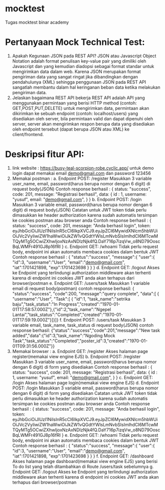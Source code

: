 # mocktest

Tugas mocktest binar academy

# Pertanyaan Mock Technical Test:

1. Apakah Kegunaan JSON pada REST API?
   JSON atau Javascript Object Notation adalah format penulisan key-value pair yang dimiliki
   oleh Javascript dan yang kemudian diadopsi sebagai format standar untuk mengirimkan data
   dalam web. Karena JSON merupakan format pengiriman data yang sangat ringat jika dibandingkan
   dengan pendahulunya (XML) sehingga penggunaan JSON pada REST API sangatlah membantu dalam
   hal keringanan beban data ketika melakukan pengiriman data.
2. Jelaskan bagaimana REST API bekerja
   REST API adalah API yang menggunakan permintaan yang berisi HTTP method (contoh: GET,POST,PUT,DELETE)
   untuk mengirimkan data, permintaan akan dikirimkan ke sebuah endpoint (contoh: localhost/users)
   yang disediakan oleh server, bila permintaan valid dan dapat dipenuhi oleh server, server akan
   mengirimkan respon berupa data yang disediakan oleh endpoint tersebut (dapat berupa JSON atau XML)
   ke client/frontend.

# Deskripsi fitur API:

1. link website : https://busy-teal-scorpion-robe.cyclic.app/
   untuk demo login dapat memakai email demo@gmail.com dan password 123456
2. Memakai postman :
   a. Endpoint POST: /register
   Masukkan 3 variable user_name, email, password(harus berupa nomor dengan 6 digit) di request body(JSON)
   Contoh response berhasil :
   {
   status: "success",
   code: 201,
   message: "Registrasi berhasil",
   data: {
   id : 1,
   username: "yusuf",
   email: "demo@gmail.com",
   }
   }
   b. Endpoint POST: /login
   Masukkan 3 variable email, password(harus berupa nomor dengan 6 digit) di request body(JSON)
   Catatan untuk JWT token tidak perlu dimasukkan ke header authorization karena sudah
   automatis tersimpan ke cookies postman atau browser anda
   Contoh response berhasil :
   {
   status: "success",
   code: 201,
   message: "Anda berhasil login",
   token: eyJhbGciOiJIUzI1NiIsInR5cCI6IkpXVCJ9.eyJpZCI6MywidXNlcm5hbWUiOiJVc2VyIiwiZW1haWwiOiJkZW1vQGdtYWlsLmNvbSIsImlhdCI6MTcwMTQyMTg5OCwiZXhwIjoxNzAxNDIzNjk4fQ.DaY716p7izqVw_o8ND79OoscBqLWMFr491GJ8p16fRI
   }
   c. Endpoint GET: /whoami
   Tidak perlu request body, endpoint ini akan automatis membaca cookies dalam bentuk JWT
   Contoh response berhasil :
   {
   "status":"success",
   "message":{
   "user":{
   "id":3,
   "username":"User",
   "email":"demo@gmail.com",
   "iat":1701421898,
   "exp":1701423698
   }
   }
   }
   d. Endpoint GET: /logout
   Akses ke Endpoint yang terlindungi authorization middleware akan terhenti karena
   di endpoint ini cookies JWT anda akan terhapus dari browser/postman
   e. Endpoint GET: /users/task
   Masukkan 1 variable email di request body(postman)
   contoh response berhasil:
   {
   "status":"success",
   "code":200,
   "message":"query complete",
   "data":[
   {
   "username":"User",
   "Task":[
   {
   "id":1,
   "task_name":"setrika baju","task_status":"In Progress","created":"1970-01-01T17:58:57.000Z"},{"id":2,"task_name":"Ngepel Lantai","task_status":"Completed","created":"1970-01-01T17:59:19.000Z"}]}]}
   f. Endpoint POST: /users/task
   Masukkan 3 variable email, task_name, task_status di request body(JSON)
   contoh response berhasil:
   {"status":"success","code":201,"message":"New task added","data":{"id":3,"task_name":"Ngoding Mock Task","task_status":"Completed","poster_id":3,"created":"1970-01-01T09:31:56.000Z"}}
3. Memakai browser :
   a. Endpoint GET: /register
   Akses halaman page register(memakai view engine EJS)
   b. Endpoint POST: /register
   Masukkan 3 variable user_name, email, password(harus berupa nomor dengan 6 digit) di form yang disediakan
   Contoh response berhasil :
   {
   status: "success",
   code: 201,
   message: "Registrasi berhasil",
   data: {
   id : 1,
   username: "yusuf",
   email: "demo@gmail.com",
   }
   }
   c. Endpoint GET: /login
   Akses halaman page login(memakai view engine EJS)
   d. Endpoint POST: /login
   Masukkan 3 variable email, password(harus berupa nomor dengan 6 digit) di form yang disediakan
   Catatan untuk JWT token tidak perlu dimasukkan ke header authorization karena sudah
   automatis tersimpan ke cookies postman atau browser anda
   Contoh response berhasil :
   {
   status: "success",
   code: 201,
   message: "Anda berhasil login",
   token: eyJhbGciOiJIUzI1NiIsInR5cCI6IkpXVCJ9.eyJpZCI6MywidXNlcm5hbWUiOiJVc2VyIiwiZW1haWwiOiJkZW1vQGdtYWlsLmNvbSIsImlhdCI6MTcwMTQyMTg5OCwiZXhwIjoxNzAxNDIzNjk4fQ.DaY716p7izqVw_o8ND79OoscBqLWMFr491GJ8p16fRI
   }
   e. Endpoint GET: /whoami
   Tidak perlu request body, endpoint ini akan automatis membaca cookies dalam bentuk JWT
   Contoh response berhasil :
   {
   "status":"success",
   "message":{
   "user":{
   "id":3,
   "username":"User",
   "email":"demo@gmail.com",
   "iat":1701421898,
   "exp":1701423698
   }
   }
   }
   f. Endpoint GET: /dashboard
   Akses halaman page dashboard(memakai view engine EJS) yang berisi To do list yang telah
   ditambahkan di Route /users/task sebelumnya
   g. Endpoint GET: /logout
   Akses ke Endpoint yang terlindungi authorization middleware akan terhenti karena
   di endpoint ini cookies JWT anda akan terhapus dari browser/postman
